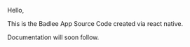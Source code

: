 Hello,

This is the Badlee App Source Code created via react native.


Documentation will soon follow.
